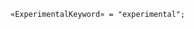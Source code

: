 <!-- This file is generated automatically by infrastructure scripts. Please don't edit by hand. -->

```{ .ebnf .slang-ebnf #ExperimentalKeyword }
«ExperimentalKeyword» = "experimental";
```

